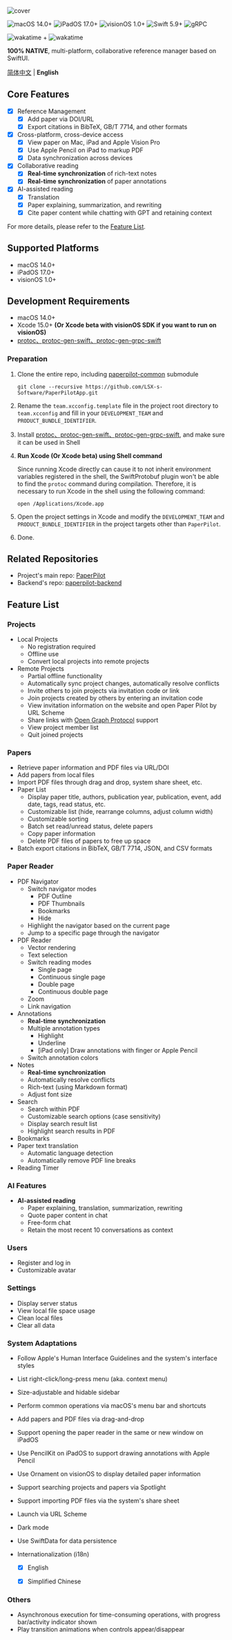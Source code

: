 ![cover](cover.jpg)

![macOS 14.0+](https://img.shields.io/badge/macOS-14.0%2B-ffffff) ![iPadOS 17.0+](https://img.shields.io/badge/iPadOS-17.0%2B-ffffff) ![visionOS 1.0+](https://img.shields.io/badge/visionOS-1.0%2B-ffffff) ![Swift 5.9+](https://img.shields.io/badge/Swift-5.9%2B-F05138) ![gRPC](https://img.shields.io/badge/gRPC-proto3-2ca1aa)

![wakatime](https://wakatime.com/badge/user/271fef5a-1d0a-45c6-a8f0-9fb67a1417b6/project/c213100d-56fa-45ff-8ade-7c744cf7f708.svg) + ![wakatime](https://wakatime.com/badge/user/271fef5a-1d0a-45c6-a8f0-9fb67a1417b6/project/018b704b-24a1-4f1c-ae04-fae191ff7dc8.svg)

**100% NATIVE**, multi-platform, collaborative reference manager based on SwiftUI.

[简体中文](../README.md) | **English**

## Core Features

- [x] Reference Management
  - [x] Add paper via DOI/URL
  - [x] Export citations in BibTeX, GB/T 7714, and other formats
- [x] Cross-platform, cross-device access
  - [x] View paper on Mac, iPad and Apple Vision Pro
  - [x] Use Apple Pencil on iPad to markup PDF
  - [x] Data synchronization across devices
- [x] Collaborative reading
  - [x] **Real-time synchronization** of rich-text notes
  - [x] **Real-time synchronization** of paper annotations
- [x] AI-assisted reading
  - [x] Translation
  - [x] Paper explaining, summarization, and rewriting
  - [x] Cite paper content while chatting with GPT and retaining context

For more details, please refer to the [Feature List](#Feature%20List).


## Supported Platforms

- macOS 14.0+
- iPadOS 17.0+
- visionOS 1.0+

## Development Requirements

- macOS 14.0+
- Xcode 15.0+ **(Or Xcode beta with visionOS SDK if you want to run on visionOS)**
- [protoc、protoc-gen-swift、protoc-gen-grpc-swift](https://github.com/grpc/grpc-swift#getting-the-protoc-plugins)

### Preparation

1. Clone the entire repo, including [paperpilot-common](https://github.com/Nagico/paperpilot-common) submodule

   ```shell
   git clone --recursive https://github.com/LSX-s-Software/PaperPilotApp.git
   ```

2. Rename the `team.xcconfig.template` file in the project root directory to `team.xcconfig` and fill in your `DEVELOPMENT_TEAM` and `PRODUCT_BUNDLE_IDENTIFIER`.

3. Install [protoc、protoc-gen-swift、protoc-gen-grpc-swift](https://github.com/grpc/grpc-swift#getting-the-protoc-plugins), and make sure it can be used in Shell

4. **Run Xcode (Or Xcode beta) using Shell command**

   Since running Xcode directly can cause it to not inherit environment variables registered in the shell, the SwiftProtobuf plugin won't be able to find the `protoc` command during compilation. Therefore, it is necessary to run Xcode in the shell using the following command:

   ```shell
   open /Applications/Xcode.app
   ```

5. Open the project settings in Xcode and modify the `DEVELOPMENT_TEAM` and `PRODUCT_BUNDLE_IDENTIFIER` in the project targets other than `PaperPilot`.

6. Done.

## Related Repositories

- Project's main repo: [PaperPilot](https://github.com/LSX-s-Software/PaperPilot)
- Backend's repo: [paperpilot-backend](https://github.com/Nagico/paperpilot-backend)

## Feature List

### Projects

- Local Projects
  - No registration required
  - Offline use
  - Convert local projects into remote projects
- Remote Projects
  - Partial offline functionality
  - Automatically sync project changes, automatically resolve conflicts
  - Invite others to join projects via invitation code or link
  - Join projects created by others by entering an invitation code
  - View invitation information on the website and open Paper Pilot by URL Scheme
  - Share links with [Open Graph Protocol](https://ogp.me/) support
  - View project member list
  - Quit joined projects

### Papers

- Retrieve paper information and PDF files via URL/DOI
- Add papers from local files
- Import PDF files through drag and drop, system share sheet, etc.
- Paper List
  - Display paper title, authors, publication year, publication, event, add date, tags, read status, etc.
  - Customizable list (hide, rearrange columns, adjust column width)
  - Customizable sorting
  - Batch set read/unread status, delete papers
  - Copy paper information
  - Delete PDF files of papers to free up space
- Batch export citations in BibTeX, GB/T 7714, JSON, and CSV formats

### Paper Reader

- PDF Navigator
  - Switch navigator modes
    - PDF Outline
    - PDF Thumbnails
    - Bookmarks
    - Hide
  - Highlight the navigator based on the current page
  - Jump to a specific page through the navigator
- PDF Reader
  - Vector rendering
  - Text selection
  - Switch reading modes
    - Single page
    - Continuous single page
    - Double page
    - Continuous double page
  - Zoom
  - Link navigation
- Annotations
  - **Real-time synchronization**
  - Multiple annotation types
    - Highlight
    - Underline
    - [iPad only] Draw annotations with finger or Apple Pencil
  - Switch annotation colors
- Notes
  - **Real-time synchronization**
  - Automatically resolve conflicts
  - Rich-text (using Markdown format)
  - Adjust font size
- Search
  - Search within PDF
  - Customizable search options (case sensitivity)
  - Display search result list
  - Highlight search results in PDF
- Bookmarks
- Paper text translation
  - Automatic language detection
  - Automatically remove PDF line breaks
- Reading Timer

### AI Features

- **AI-assisted reading**
  - Paper explaining, translation, summarization, rewriting
  - Quote paper content in chat
  - Free-form chat
  - Retain the most recent 10 conversations as context

### Users

- Register and log in
- Customizable avatar

### Settings

- Display server status
- View local file space usage
- Clean local files
- Clear all data

### System Adaptations

- Follow Apple's Human Interface Guidelines and the system's interface styles
- List right-click/long-press menu (aka. context menu)
- Size-adjustable and hidable sidebar
- Perform common operations via macOS's menu bar and shortcuts
- Add papers and PDF files via drag-and-drop
- Support opening the paper reader in the same or new window on iPadOS
- Use PencilKit on iPadOS to support drawing annotations with Apple Pencil
- Use Ornament on visionOS to display detailed paper information
- Support searching projects and papers via Spotlight
- Support importing PDF files via the system's share sheet
- Launch via URL Scheme
- Dark mode
- Use SwiftData for data persistence
- Internationalization (i18n)
  
  - [x] English
  
  - [x] Simplified Chinese

### Others

- Asynchronous execution for time-consuming operations, with progress bar/activity indicator shown
- Play transition animations when controls appear/disappear
